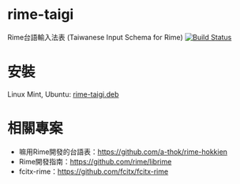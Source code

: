 # rime-taigi
Rime台語輸入法表 (Taiwanese Input Schema for Rime)
[![Build Status](https://travis-ci.org/i3thuan5/rime-taigi.svg?branch=master)](https://travis-ci.org/i3thuan5/rime-taigi)

# 安裝
Linux Mint, Ubuntu: [rime-taigi.deb](https://i3thuan5.github.io/rime-taigi/rime-taigi.deb)


# 相關專案
- 嘛用Rime開發的台語表：https://github.com/a-thok/rime-hokkien
- Rime開發指南：https://github.com/rime/librime
- fcitx-rime：https://github.com/fcitx/fcitx-rime
